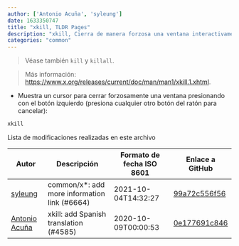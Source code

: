 ```yaml
---
author: ['Antonio Acuña', 'syleung']
date: 1633350747
title: "xkill, TLDR Pages"
description: "xkill, Cierra de manera forzosa una ventana interactivamente en una sesión gráfica."
categories: "common"
---
```

> Véase también `kill` y `killall`.

> Más información: <https://www.x.org/releases/current/doc/man/man1/xkill.1.xhtml>.

- Muestra un cursor para cerrar forzosamente una ventana presionando con el botón izquierdo (presiona cualquier otro botón del ratón para cancelar):

```bash
xkill
```
Lista de modificaciones realizadas en este archivo


Autor | Descripción | Formato de fecha ISO 8601 | Enlace a GitHub
------|-----|-----|-----
[syleung](mailto:syleung@users.noreply.github.com) | common/x*: add more information link (#6664) | 2021-10-04T14:32:27 | [99a72c556f56](https://github.com/tldr-pages/tldr/commit/99a72c556f563a928a10ff2c2146ad42d9af2990)
[Antonio Acuña](mailto:antonioacunadev@gmail.com) | xkill: add Spanish translation (#4585) | 2020-10-09T00:00:53 | [0e177691c846](https://github.com/tldr-pages/tldr/commit/0e177691c846c5cf9ffa447694189e4d132f5730)

